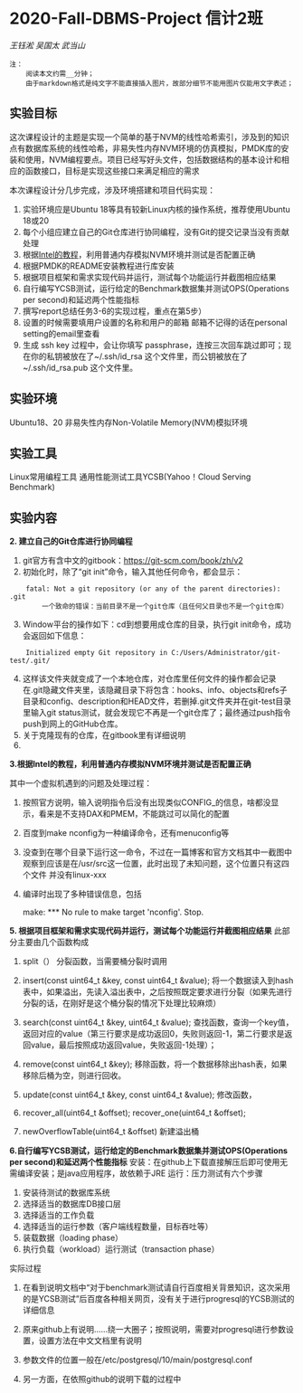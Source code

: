 # 2020-Fall-DBMS-Project 信计2班 
*王钰淞 吴国太 武当山*
```
注：
    阅读本文约需__分钟；
    由于markdown格式是纯文字不能直接插入图片，故部分细节不能用图片仅能用文字表述；
```
## 实验目标
这次课程设计的主题是实现一个简单的基于NVM的线性哈希索引，涉及到的知识点有数据库系统的线性哈希，非易失性内存NVM环境的仿真模拟，PMDK库的安装和使用，NVM编程要点。项目已经写好头文件，包括数据结构的基本设计和相应的函数接口，目标是实现这些接口来满足相应的需求

本次课程设计分几步完成，涉及环境搭建和项目代码实现：
1. 实验环境应是Ubuntu 18等具有较新Linux内核的操作系统，推荐使用Ubuntu 18或20
2. 每个小组应建立自己的Git仓库进行协同编程，没有Git的提交记录当没有贡献处理
3. 根据[Intel的教程](https://software.intel.com/content/www/us/en/develop/articles/how-to-emulate-persistent-memory-on-an-intel-architecture-server.html)，利用普通内存模拟NVM环境并测试是否配置正确
4. 根据PMDK的README安装教程进行库安装
5. 根据项目框架和需求实现代码并运行，测试每个功能运行并截图相应结果
6. 自行编写YCSB测试，运行给定的Benchmark数据集并测试OPS(Operations per second)和延迟两个性能指标
7. 撰写report总结任务3-6的实现过程，重点在第5步）
8. 设置的时候需要填用户设置的名称和用户的邮箱 邮箱不记得的话在personal setting的email里查看
9. 生成 ssh key 过程中，会让你填写 passphrase，连按三次回车跳过即可；现在你的私钥被放在了~/.ssh/id_rsa 这个文件里，而公钥被放在了 ~/.ssh/id_rsa.pub 这个文件里。

## 实验环境
Ubuntu18、20
非易失性内存Non-Volatile Memory(NVM)模拟环境

## 实验工具
Linux常用编程工具
通用性能测试工具YCSB(Yahoo！Cloud Serving Benchmark)

## 实验内容
**2. 建立自己的Git仓库进行协同编程**
1. git官方有含中文的gitbook：https://git-scm.com/book/zh/v2
2. 初始化时，除了“git init”命令，输入其他任何命令，都会显示：
```
    fatal: Not a git repository (or any of the parent directories): .git
        一个致命的错误：当前目录不是一个git仓库（且任何父目录也不是一个git仓库）
```
3. Window平台的操作如下：cd到想要用成仓库的目录，执行git init命令，成功会返回如下信息：
```   
    Initialized empty Git repository in C:/Users/Administrator/git-test/.git/
```
4. 这样该文件夹就变成了一个本地仓库，对仓库里任何文件的操作都会记录在.git隐藏文件夹里，该隐藏目录下将包含：hooks、info、objects和refs子目录和config、description和HEAD文件，若删掉.git文件夹并在git-test目录里输入git status测试，就会发现它不再是一个git仓库了；最终通过push指令push到网上的GitHub仓库。
5. 关于克隆现有的仓库，在gitbook里有详细说明
6. 


**3.根据Intel的教程，利用普通内存模拟NVM环境并测试是否配置正确**

其中一个虚拟机遇到的问题及处理过程：
1. 按照官方说明，输入说明指令后没有出现类似CONFIG_的信息，啥都没显示，看来是不支持DAX和PMEM，不能跳过可以简化的配置
2. 百度到make nconfig为一种编译命令，还有menuconfig等
3. 没查到在哪个目录下运行这一命令，不过在一篇博客和官方文档其中一截图中观察到应该是在/usr/src这一位置，此时出现了未知问题，这个位置只有这四个文件 并没有linux-xxx
4. 编译时出现了多种错误信息，包括
    
    make: *** No rule to make target 'nconfig'.  Stop.

**5. 根据项目框架和需求实现代码并运行，测试每个功能运行并截图相应结果**
此部分主要由几个函数构成
1. split（）
分裂函数，当需要桶分裂时调用

2. insert(const uint64_t &key, const uint64_t &value);
将一个数据读入到hash表中，如果溢出，先读入溢出表中，之后按照既定要求进行分裂（如果先进行分裂的话，在刚好是这个桶分裂的情况下处理比较麻烦）

3. search(const uint64_t &key, uint64_t &value);
查找函数，查询一个key值，返回对应的value（第三行要求是成功返回0，失败则返回-1，第二行要求是返回value，最后按照成功返回value，失败返回-1处理）；

4. remove(const uint64_t &key);
移除函数，将一个数据移除出hash表，如果移除后桶为空，则进行回收。

5. update(const uint64_t &key, const uint64_t &value);
修改函数，

6. recover_all(uint64_t &offset);		 recover_one(uint64_t &offset);

7. newOverflowTable(uint64_t &offset)
新建溢出桶



**6.自行编写YCSB测试，运行给定的Benchmark数据集并测试OPS(Operations per second)和延迟两个性能指标**
安装：在github上下载直接解压后即可使用无需编译安装；是java应用程序，故依赖于JRE
运行：压力测试有六个步骤
1. 安装待测试的数据库系统
2. 选择适当的数据库DB接口层
3. 选择适当的工作负载
4. 选择适当的运行参数（客户端线程数量，目标吞吐等）
5. 装载数据（loading phase）
6. 执行负载（workload）运行测试（transaction phase）

实际过程

1. 在看到说明文档中“对于benchmark测试请自行百度相关背景知识，这次采用的是YCSB测试”后百度各种相关网页，没有关于进行progresql的YCSB测试的详细信息
2. 原来github上有说明……绕一大圈子；按照说明，需要对progresql进行参数设置，设置方法在中文文档里有说明

3. 参数文件的位置一般在/etc/postgresql/10/main/postgresql.conf
4. 另一方面，在依照github的说明下载的过程中

